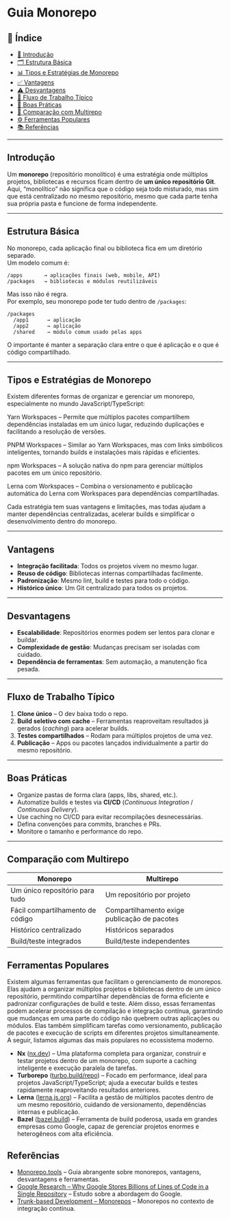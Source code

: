 # Guia Monorepo

## 📜 Índice

- [📖 Introdução](#introdução)
- [🗂 Estrutura Básica](#estrutura-básica)
- [📊 Tipos e Estratégias de Monorepo](#tipos-e-estratégias-de-monorepo)
- [✅ Vantagens](#vantagens)
- [⚠️ Desvantagens](#desvantagens)
- [🔄 Fluxo de Trabalho Típico](#fluxo-de-trabalho-típico)
- [📌 Boas Práticas](#boas-práticas)
- [🔗 Comparação com Multirepo](#comparação-com-multirepo)
- [⚙️ Ferramentas Populares](#ferramentas-populares)
- [📚 Referências](#referências)

---

## Introdução

Um **monorepo** (repositório monolítico) é uma estratégia onde múltiplos projetos, bibliotecas e recursos ficam dentro de **um único repositório Git**.  
Aqui, “monolítico” não significa que o código seja todo misturado, mas sim que está centralizado no mesmo repositório, mesmo que cada parte tenha sua própria pasta e funcione de forma independente.

---

## Estrutura Básica

No monorepo, cada aplicação final ou biblioteca fica em um diretório separado.  
Um modelo comum é:

```
/apps       → aplicações finais (web, mobile, API)
/packages   → bibliotecas e módulos reutilizáveis
```

Mas isso não é regra.  
Por exemplo, seu monorepo pode ter tudo dentro de `/packages`:

```
/packages
  /app1      → aplicação
  /app2      → aplicação
  /shared    → módulo comum usado pelas apps
```

O importante é manter a separação clara entre o que é aplicação e o que é código compartilhado.

---

## Tipos e Estratégias de Monorepo

Existem diferentes formas de organizar e gerenciar um monorepo, especialmente no mundo JavaScript/TypeScript:

Yarn Workspaces – Permite que múltiplos pacotes compartilhem dependências instaladas em um único lugar, reduzindo duplicações e facilitando a resolução de versões.

PNPM Workspaces – Similar ao Yarn Workspaces, mas com links simbólicos inteligentes, tornando builds e instalações mais rápidas e eficientes.

npm Workspaces – A solução nativa do npm para gerenciar múltiplos pacotes em um único repositório.

Lerna com Workspaces – Combina o versionamento e publicação automática do Lerna com Workspaces para dependências compartilhadas.

Cada estratégia tem suas vantagens e limitações, mas todas ajudam a manter dependências centralizadas, acelerar builds e simplificar o desenvolvimento dentro do monorepo.

---

## Vantagens

- **Integração facilitada**: Todos os projetos vivem no mesmo lugar.
- **Reuso de código**: Bibliotecas internas compartilhadas facilmente.
- **Padronização**: Mesmo lint, build e testes para todo o código.
- **Histórico único**: Um Git centralizado para todos os projetos.

---

## Desvantagens

- **Escalabilidade**: Repositórios enormes podem ser lentos para clonar e buildar.
- **Complexidade de gestão**: Mudanças precisam ser isoladas com cuidado.
- **Dependência de ferramentas**: Sem automação, a manutenção fica pesada.

---

## Fluxo de Trabalho Típico

1. **Clone único** – O dev baixa todo o repo.
2. **Build seletivo com cache** – Ferramentas reaproveitam resultados já gerados (_caching_) para acelerar builds.
3. **Testes compartilhados** – Rodam para múltiplos projetos de uma vez.
4. **Publicação** – Apps ou pacotes lançados individualmente a partir do mesmo repositório.

---

## Boas Práticas

- Organize pastas de forma clara (apps, libs, shared, etc.).
- Automatize builds e testes via **CI/CD** (_Continuous Integration_ / _Continuous Delivery_).
- Use caching no CI/CD para evitar recompilações desnecessárias.
- Defina convenções para commits, branches e PRs.
- Monitore o tamanho e performance do repo.

---

## Comparação com Multirepo

| Monorepo                         | Multirepo                                    |
| -------------------------------- | -------------------------------------------- |
| Um único repositório para tudo   | Um repositório por projeto                   |
| Fácil compartilhamento de código | Compartilhamento exige publicação de pacotes |
| Histórico centralizado           | Históricos separados                         |
| Build/teste integrados           | Build/teste independentes                    |

## Ferramentas Populares

Existem algumas ferramentas que facilitam o gerenciamento de monorepos. Elas ajudam a organizar múltiplos projetos e bibliotecas dentro de um único repositório, permitindo compartilhar dependências de forma eficiente e padronizar configurações de build e teste. Além disso, essas ferramentas podem acelerar processos de compilação e integração contínua, garantindo que mudanças em uma parte do código não quebrem outras aplicações ou módulos. Elas também simplificam tarefas como versionamento, publicação de pacotes e execução de scripts em diferentes projetos simultaneamente. A seguir, listamos algumas das mais populares no ecossistema moderno.

- **Nx** ([nx.dev](https://nx.dev)) – Uma plataforma completa para organizar, construir e testar projetos dentro de um monorepo, com suporte a caching inteligente e execução paralela de tarefas.
- **Turborepo** ([turbo.build/repo](https://turbo.build/repo)) – Focado em performance, ideal para projetos JavaScript/TypeScript; ajuda a executar builds e testes rapidamente reaproveitando resultados anteriores.
- **Lerna** ([lerna.js.org](https://lerna.js.org/)) – Facilita a gestão de múltiplos pacotes dentro de um mesmo repositório, cuidando de versionamento, dependências internas e publicação.
- **Bazel** ([bazel.build](https://bazel.build)) – Ferramenta de build poderosa, usada em grandes empresas como Google, capaz de gerenciar projetos enormes e heterogêneos com alta eficiência.

## Referências

- [Monorepo.tools](https://monorepo.tools) – Guia abrangente sobre monorepos, vantagens, desvantagens e ferramentas.
- [Google Research – Why Google Stores Billions of Lines of Code in a Single Repository](https://research.google/pubs/pub45424/) – Estudo sobre a abordagem do Google.
- [Trunk-based Development – Monorepos](https://trunkbaseddevelopment.com/monorepos/) – Monorepos no contexto de integração contínua.
